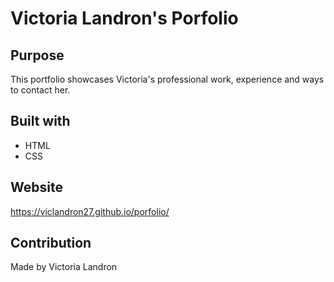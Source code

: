 # Victoria Landron's Porfolio

## Purpose
This portfolio showcases Victoria's professional work, experience and ways to contact her.

## Built with
* HTML
* CSS

## Website
https://viclandron27.github.io/porfolio/

## Contribution
Made by Victoria Landron
